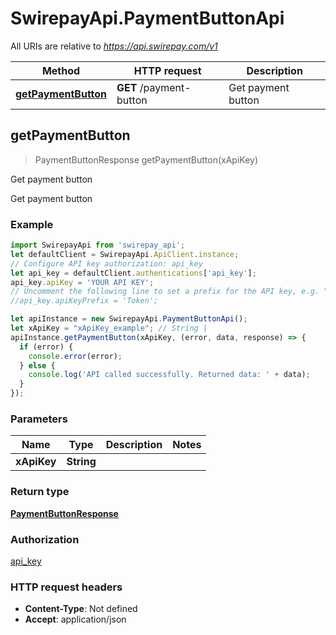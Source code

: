 # SwirepayApi.PaymentButtonApi

All URIs are relative to *https://api.swirepay.com/v1*

Method | HTTP request | Description
------------- | ------------- | -------------
[**getPaymentButton**](PaymentButtonApi.md#getPaymentButton) | **GET** /payment-button | Get payment button



## getPaymentButton

> PaymentButtonResponse getPaymentButton(xApiKey)

Get payment button

Get payment button

### Example

```javascript
import SwirepayApi from 'swirepay_api';
let defaultClient = SwirepayApi.ApiClient.instance;
// Configure API key authorization: api_key
let api_key = defaultClient.authentications['api_key'];
api_key.apiKey = 'YOUR API KEY';
// Uncomment the following line to set a prefix for the API key, e.g. "Token" (defaults to null)
//api_key.apiKeyPrefix = 'Token';

let apiInstance = new SwirepayApi.PaymentButtonApi();
let xApiKey = "xApiKey_example"; // String | 
apiInstance.getPaymentButton(xApiKey, (error, data, response) => {
  if (error) {
    console.error(error);
  } else {
    console.log('API called successfully. Returned data: ' + data);
  }
});
```

### Parameters


Name | Type | Description  | Notes
------------- | ------------- | ------------- | -------------
 **xApiKey** | **String**|  | 

### Return type

[**PaymentButtonResponse**](PaymentButtonResponse.md)

### Authorization

[api_key](../README.md#api_key)

### HTTP request headers

- **Content-Type**: Not defined
- **Accept**: application/json

